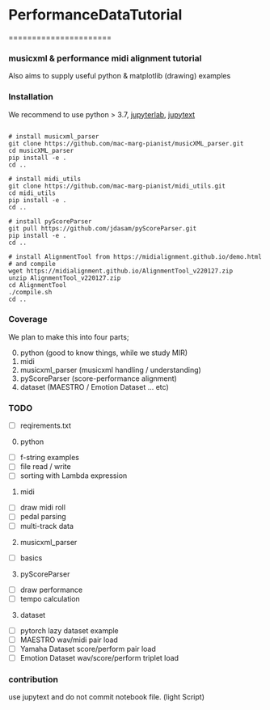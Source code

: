 # PerformanceDataTutorial

======================

### musicxml & performance midi alignment tutorial
Also aims to supply useful python & matplotlib (drawing) examples


### Installation
We recommend to use
python > 3.7, 
[jupyterlab](https://jupyterlab.readthedocs.io/en/stable/getting_started/installation.html),
[jupytext](https://jupytext.readthedocs.io/en/latest/install.html)

```

# install musicxml_parser
git clone https://github.com/mac-marg-pianist/musicXML_parser.git
cd musicXML_parser
pip install -e .
cd ..

# install midi_utils
git clone https://github.com/mac-marg-pianist/midi_utils.git
cd midi_utils
pip install -e .
cd ..

# install pyScoreParser
git pull https://github.com/jdasam/pyScoreParser.git
pip install -e .
cd ..

# install AlignmentTool from https://midialignment.github.io/demo.html
# and compile
wget https://midialignment.github.io/AlignmentTool_v220127.zip
unzip AlignmentTool_v220127.zip
cd AlignmentTool
./compile.sh
cd ..
```

### Coverage
We plan to make this into four parts;

0. python (good to know things, while we study MIR)
1. midi
2. musicxml_parser (musicxml handling / understanding)
3. pyScoreParser (score-performance alignment)
4. dataset (MAESTRO / Emotion Dataset ... etc)

### TODO
- [ ] reqirements.txt

0. python
- [ ] f-string examples
- [ ] file read / write
- [ ] sorting with Lambda expression

1. midi
- [ ] draw midi roll
- [ ] pedal parsing
- [ ] multi-track data

2. musicxml_parser
- [ ] basics

3. pyScoreParser
- [ ] draw performance
- [ ] tempo calculation

3. dataset
- [ ] pytorch lazy dataset example
- [ ] MAESTRO wav/midi pair load
- [ ] Yamaha Dataset score/perform pair load
- [ ] Emotion Dataset wav/score/perform triplet load

### contribution
use jupytext and do not commit notebook file. (light Script)

